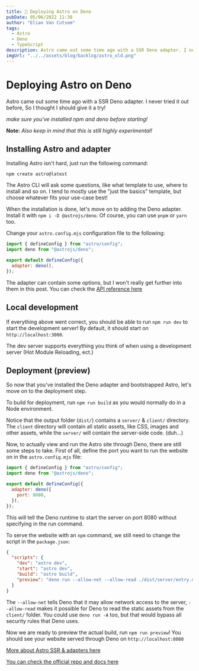 ```yaml
---
title: 🚀 Deploying Astro on Deno
pubDate: 05/06/2022 11:38
author: "Elian Van Cutsem"
tags:
  - Astro
  - Deno
  - TypeScript
description: Astro came out some time ago with a SSR Deno adapter. I never tried it out before, So I thought I should give it a try!
imgUrl: "../../assets/blog/backlog/astro_old.png"
---
```


# Deploying Astro on Deno

Astro came out some time ago with a SSR Deno adapter. I never tried it out before, So I thought I should give it a try!

_make sure you've installed npm and deno before starting!_

**Note:** _Also keep in mind that this is still highly experimental!_

## Installing Astro and adapter

Installing Astro isn't hard, just run the following command:

```shell
npm create astro@latest
```

The Astro CLI will ask some questions, like what template to use, where to install and so on. I tend to mostly use the "just the basics" template, but choose whatever fits your use-case best!

When the installation is done, let's move on to adding the Deno adapter. Install it with `npm i -D @astrojs/deno`. Of course, you can use `pnpm` or `yarn` too.

Change your `astro.config.mjs` configuration file to the following:

```js
import { defineConfig } from "astro/config";
import deno from "@astrojs/deno";

export default defineConfig({
  adapter: deno(),
});
```

The adapter can contain some options, but I won't really get further into them in this post. You can check the [API reference here](https://github.com/withastro/astro/tree/main/packages/integrations/deno#api)

## Local development

If everything above went correct, you should be able to run `npm run dev` to start the development server! By default, it should start on `http://localhost:3000`.

The dev server supports everything you think of when using a development server (Hot Module Reloading, ect.)

## Deployment (preview)

So now that you've installed the Deno adapter and bootstrapped Astro, let's move on to the deployment step.

To build for deployment, run `npm run build` as you would normally do in a Node environment.

Notice that the output folder (`dist/`) contains a `server/` & `client/` directory. The `client` directory will contain all static assets, like CSS, images and other assets, while the `server/` will contain the server-side code. (duh...)

Now, to actually view and run the Astro site through Deno, there are still some steps to take. First of all, define the port you want to run the website on in the `astro.config.mjs` file:

```js
import { defineConfig } from "astro/config";
import deno from "@astrojs/deno";

export default defineConfig({
  adapter: deno({
    port: 8080,
  }),
});
```

This will tell the Deno runtime to start the server on port 8080 without specifying in the run command.

To serve the website with an `npm` command, we still need to change the script in the `package.json`:

```json
{
  "scripts": {
    "dev": "astro dev",
    "start": "astro dev",
    "build": "astro build",
    "preview": "deno run --allow-net --allow-read ./dist/server/entry.mjs"
  }
}
```

The `--allow-net` tells Deno that it may allow network access to the server, `--allow-read` makes it possible for Deno to read the static assets from the `client/` folder. You could use `deno run -A` too, but that would bypass all security rules that Deno uses.

Now we are ready to preview the actual build, run `npm run preview`! You should see your website served through Deno on `http://localhost:8080`

[More about Astro SSR & adapters here](https://docs.astro.build/en/guides/server-side-rendering/#enabling-ssr-in-your-project)

[You can check the official repo and docs here](https://github.com/withastro/astro/tree/main/packages/integrations/deno)
